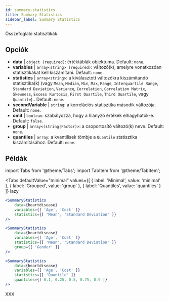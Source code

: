 ```yaml
---
id: summary-statistics 
title: Summary Statistics
sidebar_label: Summary Statistics
---
```


Összefoglaló statisztikák.

## Opciók

* __data__ | `object (required)`: értéktáblák objektuma. Default: `none`.
* __variables__ | `array<string> (required)`: változó(k), amelyre vonatkozóan statisztikákat kell kiszámítani. Default: `none`.
* __statistics__ | `array<string>`: a kiválasztott változókra kiszámítandó statisztika(k) (vagy `Mean`, `Median`, `Min`, `Max`, `Range`, `Interquartile Range`, `Standard Deviation`, `Variance`, `Correlation`, `Correlation Matrix`, `Skewness`, `Excess Kurtosis`, `First Quartile`, `Third Quartile`, vagy `Quantile`).. Default: `none`.
* __secondVariable__ | `string`: a korrelációs statisztika második változója. Default: `none`.
* __omit__ | `boolean`: szabályozza, hogy a hiányzó értékek elhagyhatók-e. Default: `false`.
* __group__ | `array<(string|Factor)>`: a csoportosító változó(k) neve. Default: `none`.
* __quantiles__ | `array`: a kvantilisek tömbje a `Quantile` statisztika kiszámításához. Default: `none`.


## Példák

import Tabs from '@theme/Tabs';
import TabItem from '@theme/TabItem';

<Tabs
    defaultValue="minimal"
    values={[
        { label: 'Minimal', value: 'minimal' },
        { label: 'Grouped', value: 'group' },
        { label: 'Quantiles', value: 'quantiles' }
    ]}
    lazy
>

<TabItem value="minimal">

```jsx live
<SummaryStatistics 
    data={heartdisease} 
    variables={[ 'Age', 'Cost' ]}
    statistics={[ 'Mean', 'Standard Deviation' ]}
/>
```

</TabItem>

<TabItem value="group" >

```jsx live
<SummaryStatistics 
    data={heartdisease} 
    variables={[ 'Age', 'Cost' ]}
    statistics={[ 'Mean', 'Standard Deviation' ]}
    group={[ 'Gender' ]}
/>
```
</TabItem>

<TabItem value="quantiles">

```jsx live
<SummaryStatistics 
    data={heartdisease} 
    variables={[ 'Age', 'Cost' ]}
    statistics={[ 'Quantile' ]}
    quantiles={[ 0.1, 0.25, 0.5, 0.75, 0.9 ]}
/>
```

</TabItem>

</Tabs>

XXX
